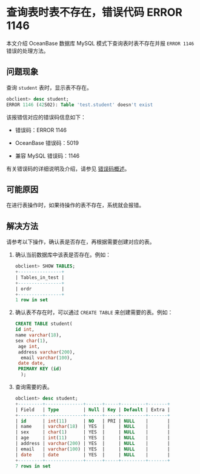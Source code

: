 # 查询表时表不存在，错误代码 ERROR 1146

本文介绍 OceanBase 数据库 MySQL 模式下查询表时表不存在并报 `ERROR 1146` 错误的处理方法。

## 问题现象

查询 `student` 表时，显示表不存在。

```sql
obclient> desc student;
ERROR 1146 (42S02): Table 'test.student' doesn't exist
```

该报错信对应的错误码信息如下：

* 错误码：ERROR 1146

* OceanBase 错误码：5019

* 兼容 MySQL 错误码：1146

有关错误码的详细说明及介绍，请参见 [错误码概述](../../../../700.reference/900.error-code/600.error-code-of-mysql-mode/100.use-error-information-of-mysql-mode.md)。

## 可能原因

在进行表操作时，如果待操作的表不存在，系统就会报错。

## 解决方法

请参考以下操作，确认表是否存在，再根据需要创建对应的表。

1. 确认当前数据库中该表是否存在。例如：

   ```sql
   obclient> SHOW TABLES;
   +----------------+
   | Tables_in_test |
   +----------------+
   | ordr           |
   +----------------+
   1 row in set
   ```

2. 确认表不存在时，可以通过 `CREATE TABLE` 来创建需要的表。例如：

   ```sql
   CREATE TABLE student(
   id int,
   name varchar(18),
   sex char(1),
    age int,
    address varchar(200),
     email varchar(100),
    date date,
    PRIMARY KEY (id)
     );
   ```

3. 查询需要的表。

   ```sql
   obclient> desc student;
   +---------+--------------+------+-----+---------+-------+
   | Field   | Type         | Null | Key | Default | Extra |
   +---------+--------------+------+-----+---------+-------+
   | id      | int(11)      | NO   | PRI | NULL    |       |
   | name    | varchar(18)  | YES  |     | NULL    |       |
   | sex     | char(1)      | YES  |     | NULL    |       |
   | age     | int(11)      | YES  |     | NULL    |       |
   | address | varchar(200) | YES  |     | NULL    |       |
   | email   | varchar(100) | YES  |     | NULL    |       |
   | date    | date         | YES  |     | NULL    |       |
   +---------+--------------+------+-----+---------+-------+
   7 rows in set
   ```
